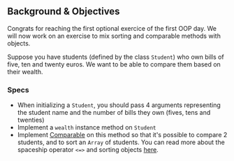 ## Background & Objectives

Congrats for reaching the first optional exercice of the first OOP day. We will now work on an exercise to mix sorting and comparable methods with objects.

Suppose you have students (defined by the class `Student`) who own bills of five, ten and twenty euros. We want to be able to compare them based on their wealth.

### Specs

- When initializing a `Student`, you should pass 4 arguments representing the student name and the number of bills they own (fives, tens and twenties)
- Implement a `wealth` instance method on `Student`
- Implement [Comparable](http://www.ruby-doc.org/core-2.2.0/Comparable.html) on this method so that it's possible to compare 2 students, and to sort an `Array` of students. You can read more about the spaceship operator `<=>` and sorting objects [here](http://stackoverflow.com/a/28014514).
